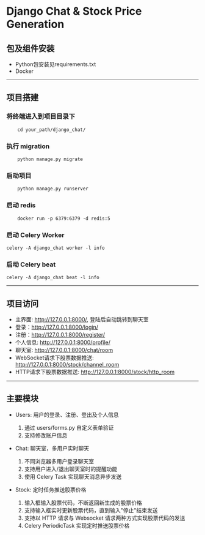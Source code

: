 # Django Chat & Stock Price Generation

## 包及组件安装
- Python包安装见requirements.txt
- Docker
----------
## 项目搭建
### 将终端进入到项目目录下
```
    cd your_path/django_chat/
```
### 执行 migration
```
    python manage.py migrate
```
### 启动项目
```
    python manage.py runserver
```
### 启动 redis

```
    docker run -p 6379:6379 -d redis:5
```

### 启动 Celery Worker

    celery -A django_chat worker -l info

### 启动 Celery beat

    celery -A django_chat beat -l info
----------
## 项目访问

- 主界面: http://127.0.0.1:8000/, 登陆后自动跳转到聊天室
- 登录：http://127.0.0.1:8000/login/
- 注册：http://127.0.0.1:8000/register/
- 个人信息: http://127.0.0.1:8000/profile/
- 聊天室: http://127.0.0.1:8000/chat/room
- WebSocket请求下股票数据推送: http://127.0.0.1:8000/stock/channel_room
- HTTP请求下股票数据推送: http://127.0.0.1:8000/stock/http_room
----------
## 主要模块

- Users: 用户的登录、注册、登出及个人信息
   1. 通过 users/forms.py 自定义表单验证
   2. 支持修改账户信息
   
- Chat: 聊天室，多用户实时聊天
   1. 不同浏览器多用户登录聊天室
   2. 支持用户进入/退出聊天室时的提醒功能
   3. 使用 Celery Task 实现聊天消息异步发送
   
- Stock: 定时任务推送股票价格
   1. 输入框输入股票代码，不断返回新生成的股票价格
   2. 支持输入框实时更新股票代码，直到输入"停止"结束发送
   3. 支持以 HTTP 请求与 Websocket 请求两种方式实现股票代码的发送
   4. Celery PeriodicTask 实现定时推送股票价格

